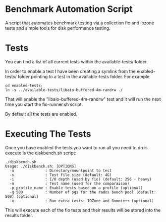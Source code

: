 Benchmark Automation Script
===========

A script that automates benchmark testing via a collection fio and iozone tests and simple tools for disk performance testing.

Tests
===========

You can find a list of all current tests within the available-tests/ folder.

In order to enable a test I have been creating a symlink from the enabled-tests/ folder pointing to a test in the available-tests folder. For example:

    cd enabled-tests;
    ln -s ../available-tests/libaio-buffered-4m-randrw ./

That will enable the "libaio-buffered-4m-randrw" test and it will run the next time you start the fio-runner.sh script.

By default all the tests are enabled.

Executing The Tests
===========

Once you have enabled the tests you want to run all you need to do is execute is the diskbench.sh script:

    ./diskbench.sh 
    Usage: ./diskbench.sh: [OPTIONS]
      -u              : Directory/mountpoint to test
      -s              : Test file size (default: 4G)
      -i              : I/O depth (used by fio) (default: 256 - heavy)
      -n              : Test name (used for the comparaison)
      -p profile_name : Enable tests based on a profile (optional)
      -g 500          : Number of pgs for the rados bench pool (default: 500) (optional)
      -x              : Run extra tests: IOZone and Bonnie++ (optional)

This will execute each of the fio tests and their results will be stored into the results folder.
